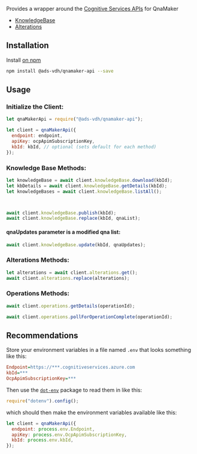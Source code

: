Provides a wrapper around the [Cognitive Services APIs](https://docs.microsoft.com/en-us/rest/api/cognitiveservices/) for QnaMaker

- [KnowledgeBase](https://docs.microsoft.com/en-us/rest/api/cognitiveservices/qnamaker/knowledgebase)
- [Alterations](https://docs.microsoft.com/en-us/rest/api/cognitiveservices/qnamaker/alterations)

## Installation

Install [on npm](https://www.npmjs.com/package/@ads-vdh/qnamaker-api)

```bash
npm install @ads-vdh/qnamaker-api --save
```

## Usage

### Initialize the Client:

```js
let qnaMakerApi = require("@ads-vdh/qnamaker-api");

let client = qnaMakerApi({
  endpoint: endpoint,
  apiKey: ocpApimSubscriptionKey,
  kbId: kbId, // optional (sets default for each method)
});
```

### Knowledge Base Methods:

```js
let knowledgeBase = await client.knowledgeBase.download(kbId);
let kbDetails = await client.knowledgeBase.getDetails(kbId);
let knowledgeBases = await client.knowledgeBase.listAll();



await client.knowledgeBase.publish(kbId);
await client.knowledgeBase.replace(kbId, qnaList);
```

#### qnaUpdates parameter is a modified qna list:
```js
await client.knowledgeBase.update(kbId, qnaUpdates);
```

### Alterations Methods:

```js
let alterations = await client.alterations.get();
await client.alterations.replace(alterations);
```

### Operations Methods:

```js
await client.operations.getDetails(operationId);
```
```js
await client.operations.pollForOperationComplete(operationId);
```

## Recommendations

Store your environment variables in a file named `.env` that looks something like this:

```ini
Endpoint=https://***.cognitiveservices.azure.com
kbId=***
OcpApimSubscriptionKey=***
```

Then use the [`dot-env`](https://www.npmjs.com/package/dotenv) package to read them in like this:

```js
require("dotenv").config();
```

which should then make the environment variables available like this:

```js
let client = qnaMakerApi({
  endpoint: process.env.Endpoint,
  apiKey: process.env.OcpApimSubscriptionKey,
  kbId: process.env.kbId,
});
```
